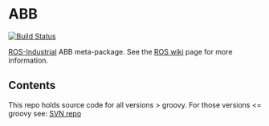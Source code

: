 # ABB

[![Build Status](http://build.ros.org/job/Idev__abb__ubuntu_trusty_amd64/badge/icon)](http://build.ros.org/job/Idev__abb__ubuntu_trusty_amd64)

[ROS-Industrial][] ABB meta-package.  See the [ROS wiki][] page for more information.

## Contents

This repo holds source code for all versions > groovy. For those versions <= groovy see: [SVN repo][]

[ROS-Industrial]: http://www.ros.org/wiki/Industrial
[ROS wiki]: http://ros.org/wiki/abb
[SVN repo]: https://code.google.com/p/swri-ros-pkg/source/browse
